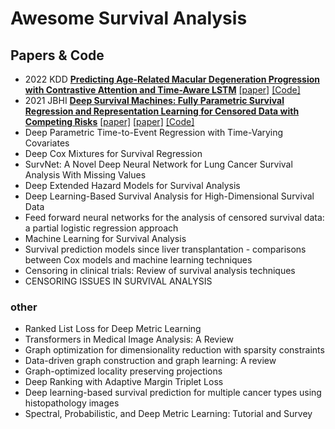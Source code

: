 # Awesome Survival Analysis


## Papers & Code

* 2022 KDD  [**Predicting Age-Related Macular Degeneration Progression with Contrastive Attention and Time-Aware LSTM**](notes/2022_age_related_macular/2022_age_related_macular.md)  [[paper]](https://web.cse.ohio-state.edu/~zhang.10631/files/KDD2022_AMD.pdf) [[Code]](https://github.com/yinchangchang/CAT-LSTM)
* 2021 JBHI [**Deep Survival Machines: Fully Parametric Survival Regression and Representation Learning for Censored Data with Competing Risks**](notes/2021_Deep_Survival_Machines/note.md) [[paper]](https://arxiv.org/pdf/2003.01176.pdf) [[paper]](https://ieeexplore.ieee.org/stamp/stamp.jsp?arnumber=9326348) [[Code]](https://github.com/autonlab/DeepSurvivalMachines)
* Deep Parametric Time-to-Event Regression with Time-Varying Covariates
* Deep Cox Mixtures for Survival Regression
* SurvNet: A Novel Deep Neural Network for Lung Cancer Survival Analysis With Missing Values
* Deep Extended Hazard Models for Survival Analysis
* Deep Learning-Based Survival Analysis for High-Dimensional Survival Data
* Feed forward neural networks for the analysis of censored survival data: a partial logistic regression approach
* Machine Learning for Survival Analysis
* Survival prediction models since liver transplantation - comparisons between Cox models and machine learning techniques
* Censoring in clinical trials: Review of survival analysis techniques
* CENSORING ISSUES IN SURVIVAL ANALYSIS


### other
* Ranked List Loss for Deep Metric Learning
* Transformers in Medical Image Analysis: A Review
* Graph optimization for dimensionality reduction with sparsity constraints
* Data-driven graph construction and graph learning: A review
* Graph-optimized locality preserving projections
* Deep Ranking with Adaptive Margin Triplet Loss
* Deep learning-based survival prediction for multiple cancer types using histopathology images
* Spectral, Probabilistic, and Deep Metric Learning: Tutorial and Survey